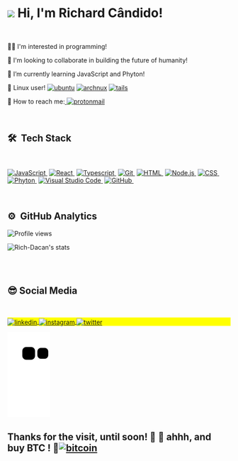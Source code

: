  <h1 align="left"><img src="https://raw.githubusercontent.com/kaueMarques/kaueMarques/master/hi.gif" width="30px">   Hi, I'm Richard Cândido! </h1>
  <br>
 
 👨‍💻 I'm interested in programming!
 
 🚀 I'm looking to collaborate in building the future of humanity! 
 
 🌱 I’m currently learning JavaScript and Phyton! 
 
 🐧 Linux user!   <a href="https://ubuntu.com/"><img src="https://img.shields.io/badge/Ubuntu-100000?style=flat&logo=ubuntu&logoColor=white" alt="ubuntu"/></a>
                  <a href="https://archlinux.org/"><img src="https://img.shields.io/badge/Arch_Linux-100000?style=flat&logo=arch-linux&logoColor=white" alt="archnux"/></a>
                  <a href="https://tails.boum.org/index.pt.html"><img src="https://img.shields.io/badge/Tails%20-100000?&style=flat&logo=tails&logoColor=white" alt="tails"/></a>
                  
 
 📧 How to reach me:<a align="center" href="mailto:rich_dacan@protonmail.com" target="_blank"> <img src="https://img.shields.io/badge/ProtonMail-100000?style=flat&logo=protonmail&logoColor=white" alt="protonmail"/></a>
 
 
 <br>
 
 ## 🛠 &nbsp;Tech Stack
 
 <br>
 
<a href="https://www.javascript.com/">![JavaScript](https://img.shields.io/badge/JavaScript-100000?style=float&logo=javascript&logoColor=F7DF1E)&nbsp;</a>
<a href="https://pt-br.reactjs.org/">![React](https://img.shields.io/badge/-React-100000?style=flat&logo=react&logoColor=F7DF1E)&nbsp;</a>
<a href="https://www.typescriptlang.org/">![Typescript](https://img.shields.io/badge/TypeScript-100000?style=flat&logo=typescript&logoColor=F7DF1E)&nbsp;</a>
<a href="https://git-scm.com/">![Git](https://img.shields.io/badge/-Git-100000?style=flat&logo=git&logoColor=F7DF1E)&nbsp;</a>
<a href="https://developer.mozilla.org/pt-BR/docs/Web/HTML">![HTML](https://img.shields.io/badge/-HTML-100000?style=flat&logo=HTML5&logoColor=F7DF1E)&nbsp;</a>
<a href="https://nodejs.org/en/">![Node.js](https://img.shields.io/badge/-Node.js-100000?style=flat&logo=node.js&logoColor=F7DF1E)&nbsp;</a>
<a href="https://developer.mozilla.org/pt-BR/docs/Web/CSS">![CSS](https://img.shields.io/badge/-CSS-100000?style=flat&logo=CSS3&logoColor=F7DF1E)&nbsp;</a>
<a href="https://www.python.org/">![Phyton](https://img.shields.io/badge/Python-100000?style=flat&logo=python&logoColor=F7DF1E)&nbsp;</a>
<a href="https://code.visualstudio.com/">![Visual Studio Code](https://img.shields.io/badge/-Visual%20Studio%20Code-100000?style=flat&logo=visual-studio-code&logoColor=F7DF1E)&nbsp;</a>
<a href="https://github.com/Rich-Dacan">![GitHub](https://img.shields.io/badge/-GitHub-100000?style=flat&logo=github&logoColor=F7DF1E)&nbsp;</a>







<br>


## ⚙️ &nbsp;GitHub Analytics

<p align="left"><img src="https://komarev.com/ghpvc/?username=Rich-Dacan&color=100000" alt="Profile views" /></p>
<p align="left">
<img margin-top="auto" height="170em"  src="https://github-readme-stats.vercel.app/api?username=Rich-Dacan&show_icons=true&theme=vision-friendly-dark" alt="Rich-Dacan's stats"/>
 
<!--<img height="170em"  src="https://github-readme-stats.vercel.app/api?username=Rich-Dacan&show_icons=true&theme=dracula" alt="Rich-Dacan's stats"/>-->
 
<!--<img margin-top="auto" width="520em" height="170em"  src="https://github-readme-stats.vercel.app/api/top-langs/?username=Rich-Dacan&layout=compact&theme=vision-friendly-dark" alt="Rich-Dacan's most languages"/>-->
 


<br><br>


## 😎   Social Media
 <br>

<p align="left" style="background:yellow">
 
<a href="https://linkedin.com/in/richard-cândido-a0b397112" >
  <img align="center" src="https://img.shields.io/badge/Richard Cândido-100000?style=flat&logo=linkedin&logoColor=white" alt="linkedin"/>
</a>
 
<a href="https://instagram.com/rich_dacan" target="_blank"  rel="external" >
 <img align="center" src="https://img.shields.io/badge/-Rich_Dacan-100000?style=flat&logo=instagram&logoColor=white" alt="instagram"/>
</a>
 
<a href="https://twitter.com/RichardAndrade2" target="_blank"  rel="external" >
  <img align="center" src="https://img.shields.io/badge/-Rich_Dacan-100000?style=flat&logo=twitter&logoColor=white"  alt="twitter"/>  
</a>
 
 <br>
 
![Snake animation](https://github.com/Rich-Dacan/Rich-Dacan/blob/output/github-contribution-grid-snake.svg)
 <br>
 
 
<h2>Thanks for the visit, until soon! 👊 🤘 ahhh, and buy BTC ! 🚀<a href="https://bitcoin.org/en/" target="_blank"><img text-align="center" src="https://img.shields.io/badge/Bitcoin-100000?style=flat&logo=bitcoin&logoColor=white" alt="bitcoin"/></a></h2>
 
 
 
 
 
 
 
 


 



<!---
Rich-Dacan/Rich-Dacan is a ✨ special ✨ repository because its `README.md` (this file) appears on your GitHub profile.
You can click the Preview link to take a look at your changes.
--->
